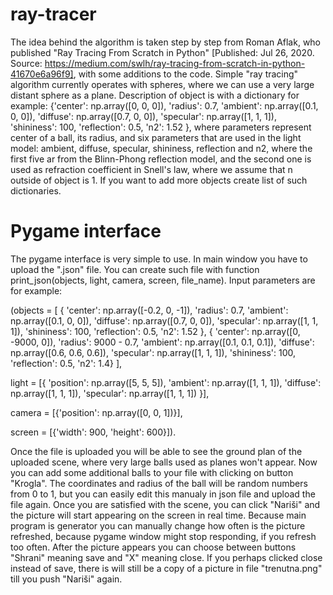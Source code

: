 # ray-tracer
The idea behind the algorithm is taken step by step from Roman Aflak, who published "Ray Tracing From Scratch in Python" [Published: Jul 26, 2020. Source:  https://medium.com/swlh/ray-tracing-from-scratch-in-python-41670e6a96f9], with some additions to the code. Simple "ray tracing" algorithm currently operates with spheres, where we can use a very large distant sphere as a plane. Description of object is with a dictionary for example: {'center': np.array([0, 0, 0]), 'radius': 0.7, 'ambient': np.array([0.1, 0, 0]), 'diffuse': np.array([0.7, 0, 0]), 'specular': np.array([1, 1, 1]), 'shininess': 100, 'reflection': 0.5, 'n2': 1.52 }, where parameters represent center of a ball, its radius, and six parameters that are used in the light model: ambient, diffuse, specular, shininess, reflection and n2, where the first five ar from the Blinn-Phong reflection model, and the second one is used as refraction coefficient in Snell's law, where we assume that n outside of object is 1. If you want to add more objects create list of such dictionaries.

# Pygame interface

The pygame interface is very simple to use. In main window you have to upload the ".json" file. You can create such file with function print_json(objects, light, camera, screen, file_name). Input parameters are for example:

(objects = [
    { 'center': np.array([-0.2, 0, -1]), 'radius': 0.7, 'ambient': np.array([0.1, 0, 0]), 'diffuse': np.array([0.7, 0, 0]), 'specular': np.array([1, 1, 1]), 'shininess': 100, 'reflection': 0.5, 'n2': 1.52 },
    { 'center': np.array([0, -9000, 0]), 'radius': 9000 - 0.7, 'ambient': np.array([0.1, 0.1, 0.1]), 'diffuse': np.array([0.6, 0.6, 0.6]), 'specular': np.array([1, 1, 1]), 'shininess': 100, 'reflection': 0.5, 'n2': 1.4}
],

light = [{ 'position': np.array([5, 5, 5]), 'ambient': np.array([1, 1, 1]), 'diffuse': np.array([1, 1, 1]), 'specular': np.array([1, 1, 1]) }],

camera = [{'position': np.array([0, 0, 1])}],

screen = [{'width': 900, 'height': 600}]).

Once the file is uploaded you will be able to see the ground plan of the uploaded scene, where very large balls used as planes won't appear. Now you can add some additional balls to your file with clicking on button "Krogla". The coordinates and radius of the ball will be random numbers from 0 to 1, but you can easily edit this manualy in json file and upload the file again. Once you are satisfied with the scene, you can click "Nariši" and the picture will start appearing on the screen in real time. Because main program is generator you can manually change how often is the picture refreshed, because pygame window might stop responding, if you refresh too often. After the picture appears you can choose between buttons "Shrani" meaning save and "X" meaning close. If you perhaps clicked close instead of save, there is will still be a copy of a picture in file "trenutna.png" till you push "Nariši" again.
